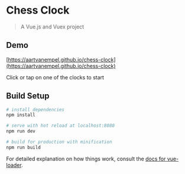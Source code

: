 # Chess Clock

> A Vue.js and Vuex project

## Demo
[https://aartvanempel.github.io/chess-clock](https://aartvanempel.github.io/chess-clock)

Click or tap on one of the clocks to start

## Build Setup

``` bash
# install dependencies
npm install

# serve with hot reload at localhost:8080
npm run dev

# build for production with minification
npm run build
```

For detailed explanation on how things work, consult the [docs for vue-loader](http://vuejs.github.io/vue-loader).
